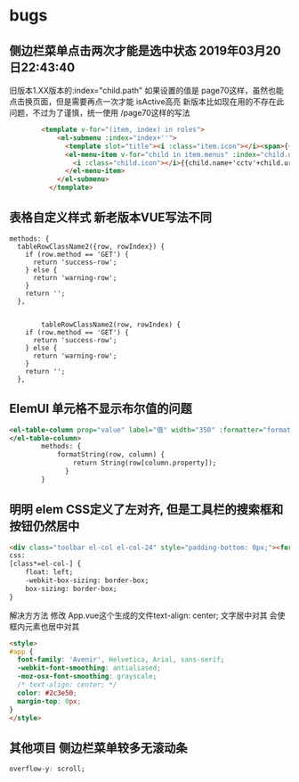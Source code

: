 # bugs

## 侧边栏菜单点击两次才能是选中状态 2019年03月20日22:43:40

旧版本1.XX版本的:index="child.path" 如果设置的值是 page70这样，虽然也能点击换页面，但是需要再点一次才能 isActive高亮
新版本比如现在用的不存在此问题，不过为了谨慎，统一使用 /page70这样的写法

``` html
        <template v-for="(item, index) in roles">
            <el-submenu :index="index+''">
              <template slot="title"><i :class="item.icon"></i><span>{{item.roleName}}</span></template>
              <el-menu-item v-for="child in item.menus" :index="child.url" :key="child.url">
                <i :class="child.icon"></i>{{child.name+'cctv'+child.url}}
              </el-menu-item>
            </el-submenu>
          </template>
```

## 表格自定义样式 新老版本VUE写法不同

    methods: {
      tableRowClassName2({row, rowIndex}) {
        if (row.method == 'GET') {
          return 'success-row';
        } else {
          return 'warning-row';
        }
        return '';
      },


            tableRowClassName2(row, rowIndex) {
        if (row.method == 'GET') {
          return 'success-row';
        } else {
          return 'warning-row';
        }
        return '';
      },

## ElemUI 单元格不显示布尔值的问题

``` xml
<el-table-column prop="value" label="值" width="350" :formatter="formatString">
</el-table-column>
		methods: {
			formatString(row, column) {
        		return String(row[column.property]);
              }
        }
```

## 明明 elem CSS定义了左对齐, 但是工具栏的搜索框和按钮仍然居中
``` html
<div class="toolbar el-col el-col-24" style="padding-bottom: 0px;"><form class="el-form el-form--inline"><div class="el-form-item">
css:
[class*=el-col-] {
    float: left;
    -webkit-box-sizing: border-box;
    box-sizing: border-box;
}
```
解决方方法 修改 App.vue这个生成的文件text-align: center; 文字居中对其 会使框内元素也居中对其
``` html
<style>
#app {
  font-family: 'Avenir', Helvetica, Arial, sans-serif;
  -webkit-font-smoothing: antialiased;
  -moz-osx-font-smoothing: grayscale;
  /* text-align: center; */
  color: #2c3e50;
  margin-top: 0px;
}
</style>
```

## 其他项目 侧边栏菜单较多无滚动条

``` css
overflow-y: scroll;
```